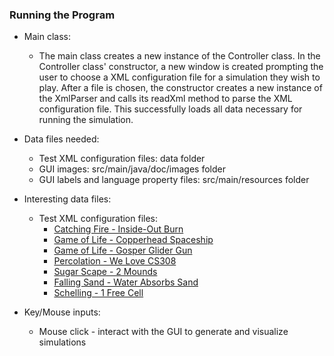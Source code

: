 
### Running the Program

* Main class:
    * The main class creates a new instance of the Controller class. In the Controller class'
      constructor, a new window is created prompting the user to choose a XML configuration file for
      a simulation they wish to play. After a file is chosen, the constructor creates a new instance
      of the XmlParser and calls its readXml method to parse the XML configuration file. This
      successfully loads all data necessary for running the simulation.

* Data files needed:
    * Test XML configuration files: data folder
    * GUI images: src/main/java/doc/images folder
    * GUI labels and language property files: src/main/resources folder

* Interesting data files:
    * Test XML configuration files:
        * [Catching Fire - Inside-Out Burn](data/fire/FireCenterBurning.xml)
        * [Game of Life - Copperhead Spaceship](data/gameoflife/GameOfLifeCopperhead.xml)
        * [Game of Life - Gosper Glider Gun](data/gameoflife/GameOfLifeGosperGliderGun.xml)
        * [Percolation - We Love CS308](data/percolation/PercolationCS308.xml)
        * [Sugar Scape - 2 Mounds](data/sugar/SugarTestMounds.xml)
        * [Falling Sand - Water Absorbs Sand](data/falling/FallingTestWaterAbsorbsSand.xml)
        * [Schelling - 1 Free Cell](data/schelling/SchellingOneFree.xml)

* Key/Mouse inputs:
    * Mouse click - interact with the GUI to generate and visualize simulations

